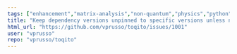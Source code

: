 ```yaml
---
tags: ["enhancement","matrix-analysis","non-quantum","physics","python","python-3","quantum","quantum-computing","quantum-information","unitaryhack"]
title: "Keep dependency versions unpinned to specific versions unless needed"
html_url: "https://github.com/vprusso/toqito/issues/1001"
user: "vprusso"
repo: "vprusso/toqito"
---
```


